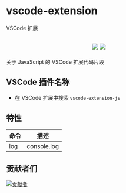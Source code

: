# vscode-extension

VSCode 扩展

<h2 align="center">
  <a href="https://marketplace.visualstudio.com/items?itemName=biaov06.vscode-extension-js"><img src="https://img.shields.io/badge/version-v1.0.2-blue" /></a>
  <a href="https://github.com/biaov/vscode-extension/tree/js/LICENSE"><img src="https://img.shields.io/badge/license-MIT-green" /></a>
</h2>

关于 JavaScript 的 VSCode 扩展代码片段

## VSCode 插件名称

- 在 VSCode 扩展中搜索 `vscode-extension-js`

## 特性

| 命令 | 描述        |
| ---- | ----------- |
| log  | console.log |

## 贡献者们

[![贡献者](https://contrib.rocks/image?repo=biaov/vscode-extension)](https://github.com/biaov/vscode-extension/graphs/contributors)
